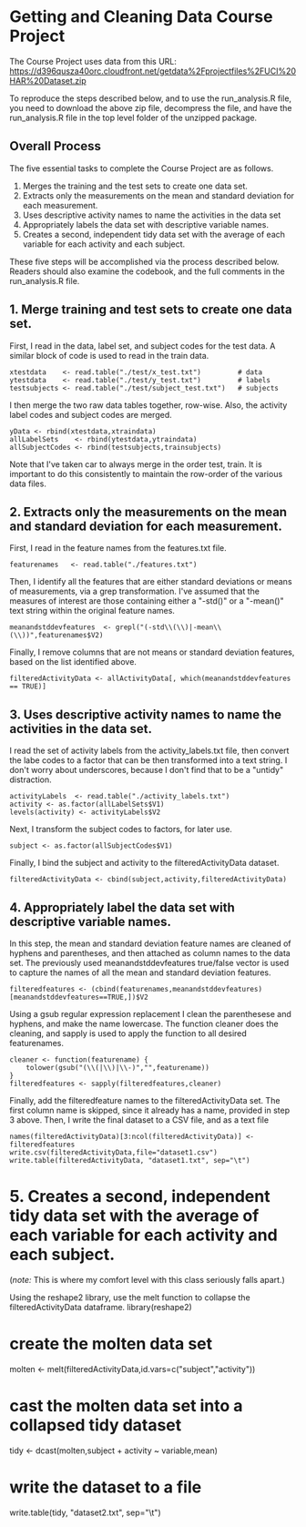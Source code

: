 # Getting and Cleaning Data Course Project

The Course Project uses data from this URL: https://d396qusza40orc.cloudfront.net/getdata%2Fprojectfiles%2FUCI%20HAR%20Dataset.zip 

To reproduce the steps described below, and to use the run_analysis.R file, you need to download the
above zip file, decompress the file, and have the run_analysis.R file in the top level folder of the unzipped 
package.

## Overall Process

The five essential tasks to complete the Course Project are as follows.

 1. Merges the training and the test sets to create one data set.
 2. Extracts only the measurements on the mean and standard deviation for each measurement. 
 3. Uses descriptive activity names to name the activities in the data set
 4. Appropriately labels the data set with descriptive variable names. 
 5. Creates a second, independent tidy data set with the average of each
    variable for each activity and each subject.

These five steps will be accomplished via the process described below. Readers should also
examine the codebook, and the full comments in the run_analysis.R file.

## 1. Merge training and test sets to create one data set.

First, I read in the data, label set, and subject codes for the test data. A similar block
of code is used to read in the train data.

```
xtestdata    <- read.table("./test/x_test.txt")         # data
ytestdata    <- read.table("./test/y_test.txt")         # labels
testsubjects <- read.table("./test/subject_test.txt")   # subjects
```

I then merge the two raw data tables together, row-wise.  Also, the activity label codes and subject
codes are merged.
```
yData <- rbind(xtestdata,xtraindata)
allLabelSets    <- rbind(ytestdata,ytraindata)
allSubjectCodes <- rbind(testsubjects,trainsubjects)
```

Note that I've taken car to always merge in the order test, train.  It is important to do this consistently
to maintain the row-order of the various data files.

## 2. Extracts only the measurements on the mean and standard deviation for each measurement.

First, I read in the feature names from the features.txt file.  
```
featurenames   <- read.table("./features.txt")
```
Then, I identify all the features that are either standard deviations or means of measurements, via
a grep transformation.  I've assumed that the measures of interest are those containing either a "-std()" or
a "-mean()" text string within the original feature names.
```
meanandstddevfeatures  <- grepl("(-std\\(\\)|-mean\\(\\))",featurenames$V2)
```
Finally, I  remove columns that are not means or standard deviation features, based on the list identified above.
```
filteredActivityData <- allActivityData[, which(meanandstddevfeatures == TRUE)]
```

## 3. Uses descriptive activity names to name the activities in the data set.

I read the set of activity labels from the activity_labels.txt file, then convert the 
labe codes to a factor that can be then transformed into a text string.  I don't worry about underscores, because
I don't find that to be a "untidy" distraction.
```
activityLabels  <- read.table("./activity_labels.txt")
activity <- as.factor(allLabelSets$V1)
levels(activity) <- activityLabels$V2
```
Next, I transform the subject codes to factors, for later use.
```
subject <- as.factor(allSubjectCodes$V1)
```
Finally, I bind the subject and activity to the filteredActivityData dataset.
```
filteredActivityData <- cbind(subject,activity,filteredActivityData)
```

## 4. Appropriately label the data set with descriptive variable names. 

In this step, the mean and standard deviation feature names are cleaned of hyphens and parentheses, and then attached as column names to the data set.  The previously used meanandstddevfeatures true/false vector is used to capture the names of all the mean and standard deviation features.
```
filteredfeatures <- (cbind(featurenames,meanandstddevfeatures)[meanandstddevfeatures==TRUE,])$V2
```

Using a gsub regular expression replacement I clean the parenthesese and hyphens, and make the name lowercase. The function cleaner does the cleaning, and sapply is used to apply the function to all desired featurenames.

```
cleaner <- function(featurename) {
    tolower(gsub("(\\(|\\)|\\-)","",featurename))
}
filteredfeatures <- sapply(filteredfeatures,cleaner)
```

Finally, add the filteredfeature names to the filteredActivityData set. The first column name is skipped, since it already has a name, provided in step 3 above.  Then, I write the final dataset to a CSV file, and as a text file
```
names(filteredActivityData)[3:ncol(filteredActivityData)] <- filteredfeatures
write.csv(filteredActivityData,file="dataset1.csv")
write.table(filteredActivityData, "dataset1.txt", sep="\t")
```


# 5. Creates a second, independent tidy data set with the average of each variable for each activity and each subject.

(*note:*  This is where my comfort level with this class seriously falls apart.)

Using the reshape2 library, use the melt function to collapse the filteredActivityData dataframe.
library(reshape2)

# create the molten data set
molten <- melt(filteredActivityData,id.vars=c("subject","activity"))

# cast the molten data set into a collapsed tidy dataset
tidy <- dcast(molten,subject + activity ~ variable,mean)

# write the dataset to a file
write.table(tidy, "dataset2.txt", sep="\t")


